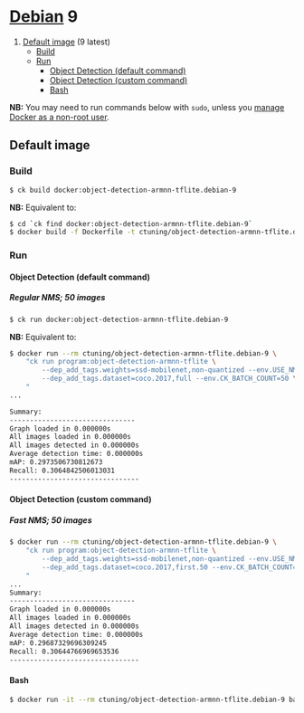 # [Debian](https://hub.docker.com/_/debian/) 9

1. [Default image](#image_default) (9 latest)
    - [Build](#image_default_build)
    - [Run](#image_default_run)
        - [Object Detection (default command)](#image_default_run_default)
        - [Object Detection (custom command)](#image_default_run_custom)
        - [Bash](#image_default_run_bash)

**NB:** You may need to run commands below with `sudo`, unless you
[manage Docker as a non-root user](https://docs.docker.com/install/linux/linux-postinstall/#manage-docker-as-a-non-root-user).

<a name="image_default"></a>
## Default image

<a name="image_default_build"></a>
### Build
```bash
$ ck build docker:object-detection-armnn-tflite.debian-9
```
**NB:** Equivalent to:
```bash
$ cd `ck find docker:object-detection-armnn-tflite.debian-9`
$ docker build -f Dockerfile -t ctuning/object-detection-armnn-tflite.debian-9 .
```

<a name="image_default_run"></a>
### Run

<a name="image_default_run_default"></a>
#### Object Detection (default command)

##### Regular NMS; 50 images
```bash
$ ck run docker:object-detection-armnn-tflite.debian-9
```
**NB:** Equivalent to:
```bash
$ docker run --rm ctuning/object-detection-armnn-tflite.debian-9 \
    "ck run program:object-detection-armnn-tflite \
        --dep_add_tags.weights=ssd-mobilenet,non-quantized --env.USE_NMS=regular \
        --dep_add_tags.dataset=coco.2017,full --env.CK_BATCH_COUNT=50 \
    "
...

Summary:
-------------------------------
Graph loaded in 0.000000s
All images loaded in 0.000000s
All images detected in 0.000000s
Average detection time: 0.000000s
mAP: 0.2973506730812673
Recall: 0.3064842506013031
--------------------------------
```

<a name="image_default_run_custom"></a>
#### Object Detection (custom command)

##### Fast NMS; 50 images
```bash
$ docker run --rm ctuning/object-detection-armnn-tflite.debian-9 \
    "ck run program:object-detection-armnn-tflite \
        --dep_add_tags.weights=ssd-mobilenet,non-quantized --env.USE_NMS=fast \
        --dep_add_tags.dataset=coco.2017,first.50 --env.CK_BATCH_COUNT=50 \
    "
...
Summary:
-------------------------------
Graph loaded in 0.000000s
All images loaded in 0.000000s
All images detected in 0.000000s
Average detection time: 0.000000s
mAP: 0.29687329696309245
Recall: 0.30644766969653536
--------------------------------
```

<a name="image_default_run_bash"></a>
#### Bash
```bash
$ docker run -it --rm ctuning/object-detection-armnn-tflite.debian-9 bash
```
